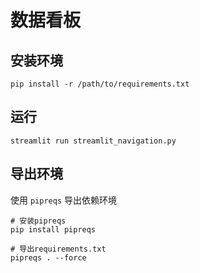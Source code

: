 # 数据看板

## 安装环境

```
pip install -r /path/to/requirements.txt
```

## 运行

```
streamlit run streamlit_navigation.py
```

## 导出环境

使用 `pipreqs` 导出依赖环境

```
# 安装pipreqs
pip install pipreqs

# 导出requirements.txt
pipreqs . --force
```

